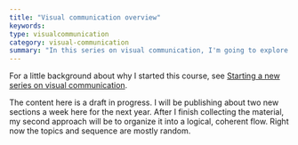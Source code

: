 ```yaml
---
title: "Visual communication overview"
keywords:
type: visualcommunication
category: visual-communication
summary: "In this series on visual communication, I'm going to explore in a variety of topics in visual communication, such as screenshots, diagrams, concept illustrations, SVG graphics, translation, image file management, graphics programs, getting professional-looking images, images on mobile displays, print versus online images, design principles, and more."
---
```


For a little background about why I started this course, see [Starting a new series on visual communication](http://idratherbewriting.com/2016/03/12/new-series-on-visual-communication/).

The content here is a draft in progress. I will be publishing about two new sections a week here for the next year. After I finish collecting the material, my second approach will be to organize it into a logical, coherent flow. Right now the topics and sequence are mostly random.

